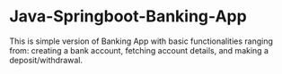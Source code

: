 # Java-Springboot-Banking-App
This is  simple version of Banking App with basic functionalities ranging from: creating a bank account, fetching account details, and making a deposit/withdrawal.
